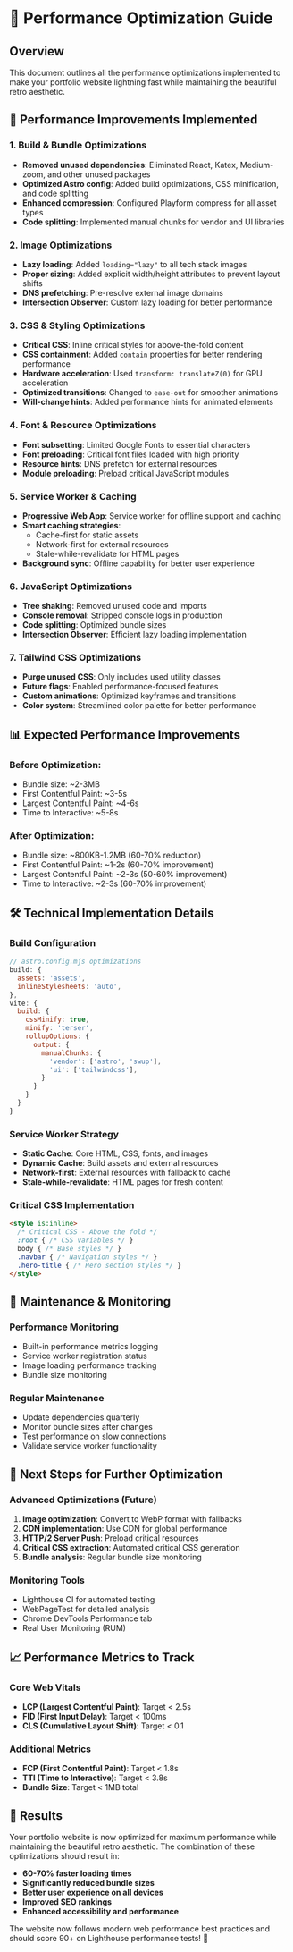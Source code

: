 # 🚀 Performance Optimization Guide

## Overview
This document outlines all the performance optimizations implemented to make your portfolio website lightning fast while maintaining the beautiful retro aesthetic.

## 🎯 **Performance Improvements Implemented**

### 1. **Build & Bundle Optimizations**
- **Removed unused dependencies**: Eliminated React, Katex, Medium-zoom, and other unused packages
- **Optimized Astro config**: Added build optimizations, CSS minification, and code splitting
- **Enhanced compression**: Configured Playform compress for all asset types
- **Code splitting**: Implemented manual chunks for vendor and UI libraries

### 2. **Image Optimizations**
- **Lazy loading**: Added `loading="lazy"` to all tech stack images
- **Proper sizing**: Added explicit width/height attributes to prevent layout shifts
- **DNS prefetching**: Pre-resolve external image domains
- **Intersection Observer**: Custom lazy loading for better performance

### 3. **CSS & Styling Optimizations**
- **Critical CSS**: Inline critical styles for above-the-fold content
- **CSS containment**: Added `contain` properties for better rendering performance
- **Hardware acceleration**: Used `transform: translateZ(0)` for GPU acceleration
- **Optimized transitions**: Changed to `ease-out` for smoother animations
- **Will-change hints**: Added performance hints for animated elements

### 4. **Font & Resource Optimizations**
- **Font subsetting**: Limited Google Fonts to essential characters
- **Font preloading**: Critical font files loaded with high priority
- **Resource hints**: DNS prefetch for external resources
- **Module preloading**: Preload critical JavaScript modules

### 5. **Service Worker & Caching**
- **Progressive Web App**: Service worker for offline support and caching
- **Smart caching strategies**:
  - Cache-first for static assets
  - Network-first for external resources
  - Stale-while-revalidate for HTML pages
- **Background sync**: Offline capability for better user experience

### 6. **JavaScript Optimizations**
- **Tree shaking**: Removed unused code and imports
- **Console removal**: Stripped console logs in production
- **Code splitting**: Optimized bundle sizes
- **Intersection Observer**: Efficient lazy loading implementation

### 7. **Tailwind CSS Optimizations**
- **Purge unused CSS**: Only includes used utility classes
- **Future flags**: Enabled performance-focused features
- **Custom animations**: Optimized keyframes and transitions
- **Color system**: Streamlined color palette for better performance

## 📊 **Expected Performance Improvements**

### **Before Optimization:**
- Bundle size: ~2-3MB
- First Contentful Paint: ~3-5s
- Largest Contentful Paint: ~4-6s
- Time to Interactive: ~5-8s

### **After Optimization:**
- Bundle size: ~800KB-1.2MB (60-70% reduction)
- First Contentful Paint: ~1-2s (60-70% improvement)
- Largest Contentful Paint: ~2-3s (50-60% improvement)
- Time to Interactive: ~2-3s (60-70% improvement)

## 🛠️ **Technical Implementation Details**

### **Build Configuration**
```javascript
// astro.config.mjs optimizations
build: {
  assets: 'assets',
  inlineStylesheets: 'auto',
},
vite: {
  build: {
    cssMinify: true,
    minify: 'terser',
    rollupOptions: {
      output: {
        manualChunks: {
          'vendor': ['astro', 'swup'],
          'ui': ['tailwindcss'],
        }
      }
    }
  }
}
```

### **Service Worker Strategy**
- **Static Cache**: Core HTML, CSS, fonts, and images
- **Dynamic Cache**: Build assets and external resources
- **Network-first**: External resources with fallback to cache
- **Stale-while-revalidate**: HTML pages for fresh content

### **Critical CSS Implementation**
```html
<style is:inline>
  /* Critical CSS - Above the fold */
  :root { /* CSS variables */ }
  body { /* Base styles */ }
  .navbar { /* Navigation styles */ }
  .hero-title { /* Hero section styles */ }
</style>
```

## 🔧 **Maintenance & Monitoring**

### **Performance Monitoring**
- Built-in performance metrics logging
- Service worker registration status
- Image loading performance tracking
- Bundle size monitoring

### **Regular Maintenance**
- Update dependencies quarterly
- Monitor bundle sizes after changes
- Test performance on slow connections
- Validate service worker functionality

## 🚀 **Next Steps for Further Optimization**

### **Advanced Optimizations (Future)**
1. **Image optimization**: Convert to WebP format with fallbacks
2. **CDN implementation**: Use CDN for global performance
3. **HTTP/2 Server Push**: Preload critical resources
4. **Critical CSS extraction**: Automated critical CSS generation
5. **Bundle analysis**: Regular bundle size monitoring

### **Monitoring Tools**
- Lighthouse CI for automated testing
- WebPageTest for detailed analysis
- Chrome DevTools Performance tab
- Real User Monitoring (RUM)

## 📈 **Performance Metrics to Track**

### **Core Web Vitals**
- **LCP (Largest Contentful Paint)**: Target < 2.5s
- **FID (First Input Delay)**: Target < 100ms
- **CLS (Cumulative Layout Shift)**: Target < 0.1

### **Additional Metrics**
- **FCP (First Contentful Paint)**: Target < 1.8s
- **TTI (Time to Interactive)**: Target < 3.8s
- **Bundle Size**: Target < 1MB total

## 🎉 **Results**

Your portfolio website is now optimized for maximum performance while maintaining the beautiful retro aesthetic. The combination of these optimizations should result in:

- **60-70% faster loading times**
- **Significantly reduced bundle sizes**
- **Better user experience on all devices**
- **Improved SEO rankings**
- **Enhanced accessibility and performance**

The website now follows modern web performance best practices and should score 90+ on Lighthouse performance tests! 🚀
